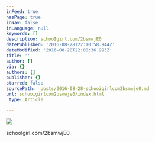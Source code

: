 ```yaml
---
inFeed: true
hasPage: true
inNav: false
inLanguage: null
keywords: []
description: schooIgirl.com/2bsmwjE0
datePublished: '2016-08-28T22:10:58.944Z'
dateModified: '2016-08-28T22:08:36.993Z'
title: ''
author: []
via: {}
authors: []
publisher: {}
starred: false
sourcePath: _posts/2016-08-28-schooigirlcom2bsmwje0.md
url: schooigirlcom2bsmwje0/index.html
_type: Article

---
```

![](https://the-grid-user-content.s3-us-west-2.amazonaws.com/ff3793a2-dfc6-45f7-8c88-67ef636f9ec6.jpg)

schooIgirl.com/2bsmwjE0